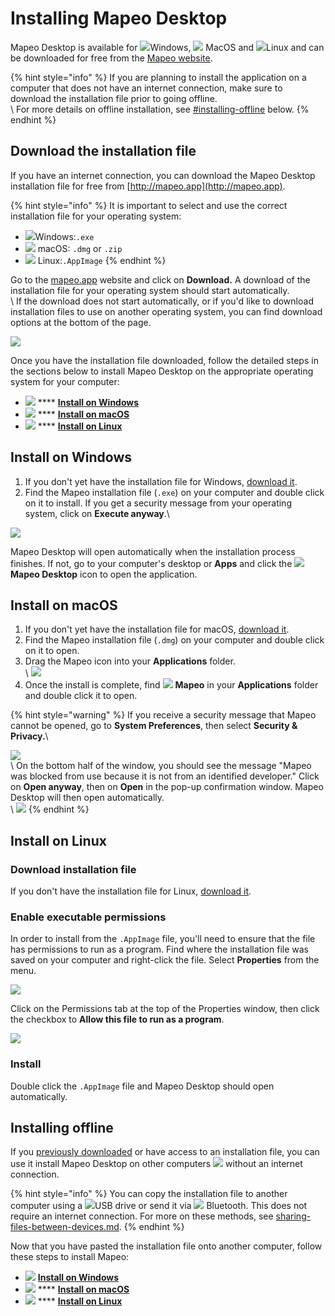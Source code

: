 # Installing Mapeo Desktop

Mapeo Desktop is available for ![](../../.gitbook/assets/Windows-logo.png)Windows, ![](../../.gitbook/assets/mac.png) MacOS and ![](../../.gitbook/assets/linux.png)Linux and can be downloaded for free from the [Mapeo website](https://www.digital-democracy.org/mapeo/).

{% hint style="info" %}
If you are planning to install the application on a computer that does not have an internet connection, make sure to download the installation file prior to going offline.\
\ For more details on offline installation, see [#installing-offline](installing-mapeo-desktop.md#installing-offline "mention") below.
{% endhint %}

## Download the installation file

If you have an internet connection, you can download the Mapeo Desktop installation file for free from [http://mapeo.app](http://mapeo.app).

{% hint style="info" %}
It is important to select and use the correct installation file for your operating system:

* ![](../../.gitbook/assets/Windows-logo.png)Windows:`.exe`
* ![](../../.gitbook/assets/mac.png) macOS: `.dmg` or `.zip`
* ![](../../.gitbook/assets/linux.png) Linux:`.AppImage`
{% endhint %}

Go to the [mapeo.app](https://www.digital-democracy.org/mapeo/) website and click on **Download.** A download of the installation file for your operating system should start automatically.\
\ If the download does not start automatically, or if you'd like to download installation files to use on another operating system, you can find download options at the bottom of the page.

![](https://lh3.googleusercontent.com/E\_z0p4l7yCsYHL4JCBHYKPTwexwyuZmUeCocPedWk4kAiP-fA5dHCBpNmQA6oMBuUd34X3-w8MbF\_Za6rUehwNBb3z-Stkr6FnXExz2YPkSW61MNpeME7Nt6xZdlPA)

Once you have the installation file downloaded, follow the detailed steps in the sections below to install Mapeo Desktop on the appropriate operating system for your computer:

* ![](../../.gitbook/assets/Windows-logo.png) **** [**Install on Windows**](installing-mapeo-desktop.md#install-on-windows)
* ![](../../.gitbook/assets/mac.png) **** [**Install on macOS**](installing-mapeo-desktop.md#installation-on-macos)
* ![](../../.gitbook/assets/linux.png) **** [**Install on Linux**](installing-mapeo-desktop.md#install-on-linux)

## Install on Windows

1. If you don't yet have the installation file for Windows, [download it](installing-mapeo-desktop.md#download-the-installation-file).
2. Find the Mapeo installation file (`.exe`) on your computer and double click on it to install. If you get a security message from your operating system, click on **Execute anyway**.\\

![](https://lh3.googleusercontent.com/Tsq5jLMWd1wSHKbDzVT\_WFc-bUSBtbn3gj-6ta8YqJzQzXqoHDQ5Jw6ehXNz\_1ZopSYMZMN0O5ZZ6L4gM5Vuva08ZwHe1mzo0zPZCyK5r10qXb26CtMb1Twbf-l2CA)

Mapeo Desktop will open automatically when the installation process finishes. If not, go to your computer's desktop or **Apps** and click the ![](../../.gitbook/assets/Mapeo\_Desktop.png) **Mapeo Desktop** icon to open the application.

## Install on macOS ​

1. If you don't yet have the installation file for macOS, [download it](installing-mapeo-desktop.md#download-the-installation-file).
2. Find the Mapeo installation file (`.dmg`) on your computer and double click on it to open.
3. Drag the Mapeo icon into your **Applications** folder.\
\ ![](../../.gitbook/assets/Md\_mac\_install\_drag\_app\_icon\_to\_applications.png)
4. Once the install is complete, find ![](../../.gitbook/assets/Mapeo\_Desktop.png) **Mapeo** in your **Applications** folder and double click it to open.

{% hint style="warning" %}
If you receive a security message that Mapeo cannot be opened, go to **System Preferences**, then select **Security & Privacy.**\


![](../../.gitbook/assets/Mac\_system\_settings\_security.png)\
\ On the bottom half of the window, you should see the message "Mapeo was blocked from use because it is not from an identified developer." Click on **Open anyway**, then on **Open** in the pop-up confirmation window. Mapeo Desktop will then open automatically.\
\ ![](../../.gitbook/assets/Mac\_security\_open\_anyway.png)
{% endhint %}

## Install on Linux

### Download installation file

If you don't have the installation file for Linux, [download it](installing-mapeo-desktop.md#download-the-installation-file).

### Enable executable permissions

In order to install from the `.AppImage` file, you'll need to ensure that the file has permissions to run as a program. Find where the installation file was saved on your computer and right-click the file. Select **Properties** from the menu.

![](../../.gitbook/assets/Linux\_right\_click\_appImage.jpg)

Click on the Permissions tab at the top of the Properties window, then click the checkbox to **Allow this file to run as a program**.

![](../../.gitbook/assets/Linux\_allow\_executable\_permissions.jpg)

### Install

Double click the `.AppImage` file and Mapeo Desktop should open automatically.

## Installing offline <a href="#installing-offline" id="installing-offline"></a>

If you [previously downloaded](installing-mapeo-desktop.md#download-the-installation-file) or have access to an installation file, you can use it install Mapeo Desktop on other computers ![](../../.gitbook/assets/Computer\_no\_internet\_icon.png) without an internet connection.

{% hint style="info" %}
You can copy the installation file to another computer using a ![](../../.gitbook/assets/USB\_stick\_memory.png)USB drive or send it via ![](../../.gitbook/assets/bluetooth.jpg) Bluetooth. This does not require an internet connection. For more on these methods, see [sharing-files-between-devices.md](../troubleshooting/sharing-files-between-devices.md "mention").
{% endhint %}

Now that you have pasted the installation file onto another computer, follow these steps to install Mapeo:

* ![](../../.gitbook/assets/Windows-logo.png) [**Install on Windows**](installing-mapeo-desktop.md#install-on-windows)
* ![](../../.gitbook/assets/mac.png) **** [**Install on macOS**](installing-mapeo-desktop.md#installation-on-macos)
* ![](../../.gitbook/assets/linux.png) **** [**Install on Linux**](installing-mapeo-desktop.md#install-on-linux)
